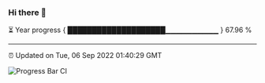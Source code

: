 ### Hi there 👋

⏳ Year progress { ████████████████████▁▁▁▁▁▁▁▁▁▁ } 67.96 %

---

⏰ Updated on Tue, 06 Sep 2022 01:40:29 GMT

![Progress Bar CI](https://github.com/liununu/liununu/workflows/Progress%20Bar%20CI/badge.svg)
